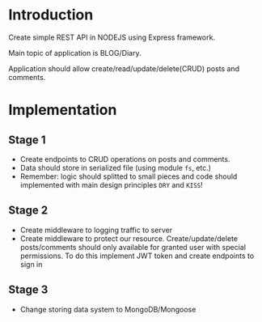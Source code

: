 # Introduction 
Create simple REST API in NODEJS using Express framework.

Main topic of application is BLOG/Diary.

Application should allow create/read/update/delete(CRUD) posts and comments.

# Implementation

## Stage 1

- Create endpoints to CRUD operations on posts and comments.
- Data should store in serialized file (using module `fs`, etc.)
- Remember: logic should splitted to small pieces and code should implemented with main design principles `DRY` and `KISS`!

## Stage 2
- Create middleware to logging traffic to server
- Create middleware to protect our resource. Create/update/delete posts/comments should only available for granted user with special permissions. To do this implement JWT token and create endpoints to sign in

## Stage 3
- Change storing data system to MongoDB/Mongoose